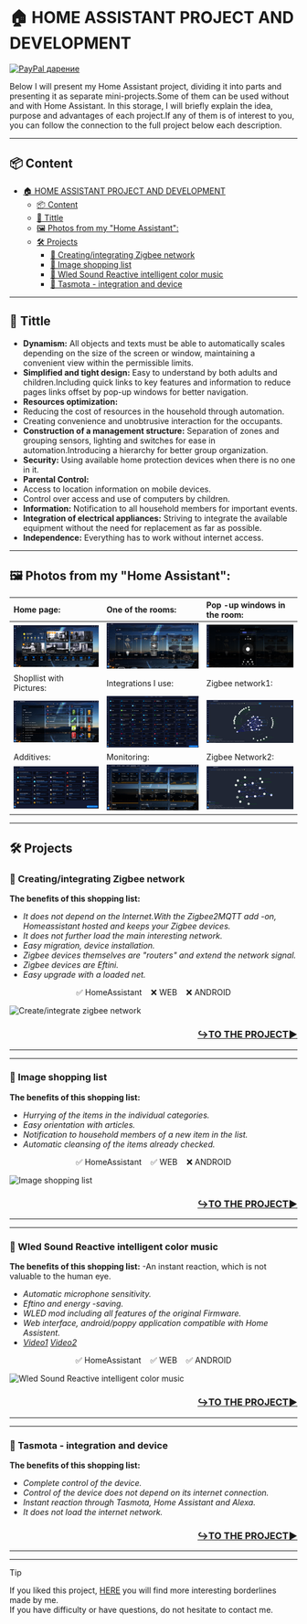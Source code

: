 
# 🏠 HOME ASSISTANT PROJECT AND DEVELOPMENT
[![PayPal дарение](https://img.shields.io/badge/PayPal-Дари-синьо?logo=paypal)](https://www.paypal.com/donate/?hosted_button_id=AAWFZVF2XCP5A)

Below I will present my Home Assistant project, dividing it into parts and presenting it as separate mini-projects.Some of them can be used without and with Home Assistant.
In this storage, I will briefly explain the idea, purpose and advantages of each project.If any of them is of interest to you, you can follow the connection to the full project below each description.

---

## 📦 Content

- [🏠 HOME ASSISTANT PROJECT AND DEVELOPMENT](#-home-assistant-project-and-development)
  - [📦 Content](#-content)
  - [💬 Tittle](#-tittle)
  - [🖼️ Photos from my "Home Assistant":](#️-photos-from-my-home-assistant)
  - [🛠️ Projects](#️-projects)
    - [🧬 Creating/integrating Zigbee network](#-creatingintegrating-zigbee-network)
    - [🧬 Image shopping list](#-image-shopping-list)
    - [🧬 Wled Sound Reactive intelligent color music](#-wled-sound-reactive-intelligent-color-music)
    - [🧬 Tasmota - integration and device](#-tasmota---integration-and-device)
---

## 💬 Tittle

- **Dynamism:** All objects and texts must be able to automatically scales depending on the size of the screen or window, maintaining a convenient view within the permissible limits.
- **Simplified and tight design:** Easy to understand by both adults and children.Including quick links to key features and information to reduce pages links offset by pop-up windows for better navigation.
- **Resources optimization:**
- Reducing the cost of resources in the household through automation.
- Creating convenience and unobtrusive interaction for the occupants.
- **Construction of a management structure:** Separation of zones and grouping sensors, lighting and switches for ease in automation.Introducing a hierarchy for better group organization.
- **Security:** Using available home protection devices when there is no one in it.
- **Parental Control:**
- Access to location information on mobile devices.
- Control over access and use of computers by children.
- **Information:** Notification to all household members for important events.
- **Integration of electrical appliances:** Striving to integrate the available equipment without the need for replacement as far as possible.
- **Independence:** Everything has to work without internet access.

---

## 🖼️ Photos from my "Home Assistant":
| Home page:    | One of the rooms:     | Pop -up windows in the room: |
|:--------------------|:--------------------|:--------------------|
| ![image](/img/nachalna_stranica.png) | ![image](/img/staq_hol.png) | ![image](/img/izkachasti_prozorci.png) |
| Shopllist with Pictures: | Integrations I use: | Zigbee network1: |
| ![image](/img/shoplist123.png) | ![image](/img/integrations.png) | ![image](/img/zigbee1.png) |
| Additives: | Monitoring: | Zigbee Network2: |
| ![image](/img/dobavki.png) | ![image](/img/monitoring.png) | ![image](/img/zigbee2.png) |

---

## 🛠️ Projects

### 🧬 Creating/integrating Zigbee network
**The benefits of this shopping list:**
- *It does not depend on the Internet.With the Zigbee2MQTT add -on, Homeassistant hosted and keeps your Zigbee devices.*
- *It does not further load the main interesting network.*
- *Easy migration, device installation.*
- *Zigbee devices themselves are "routers" and extend the network signal.*
- *Zigbee devices are Eftini.*
- *Easy upgrade with a loaded net.*

<p align="center">✅ HomeAssistant    ❌ WEB    ❌ ANDROID</p>

![Create/integrate zigbee network](/Statik/GIF/Zigbee_Network.gif)

<h3 align="right">

[**↪️TO THE PROJECT▶️**](https://github.com/Bacard1/HASS-ZigbeeNetwork.git)
</h3>


---
---
### 🧬 Image shopping list
**The benefits of this shopping list:**
- *Hurrying of the items in the individual categories.*
- *Easy orientation with articles.*
- *Notification to household members of a new item in the list.*
- *Automatic cleansing of the items already checked.*

<p align="center">✅ HomeAssistant    ✅ WEB    ❌ ANDROID</p>

![Image shopping list](/Statik/GIF/Projekt_shoplist.gif)



<h3 align="right">

[**↪️TO THE PROJECT▶️**](https://github.com/Bacard1/HASS-ZigbeeNetwork.git)
</h3>


---
---

### 🧬 Wled Sound Reactive intelligent color music
**The benefits of this shopping list:**
-An instant reaction, which is not valuable to the human eye.
- *Automatic microphone sensitivity.*
- *Eftino and energy -saving.*
- *WLED mod including all features of the original Firmware.*
- *Web interface, android/poppy application compatible with Home Assistent.*
- *[Video1](https://youtu.be/L4S17ooFPhY)  [Video2](https://youtu.be/V5HgxFt4hFg)*

<p align="center">✅ HomeAssistant    ✅ WEB    ✅ ANDROID</p>

![Wled Sound Reactive intelligent color music](/Statik/GIF/WLED%20SaundReactive.gif)

<h3 align="right">

[**↪️TO THE PROJECT▶️**](https://github.com/Bacard1/WLED-SoundReactive.git)
</h3>

---
---

### 🧬 Tasmota - integration and device
**The benefits of this shopping list:**
- *Complete control of the device.*
- *Control of the device does not depend on its internet connection.*
- *Instant reaction through Tasmota, Home Assistant and Alexa.*
- *It does not load the internet network.*

<h3 align="right">

[**↪️TO THE PROJECT▶️**](https://github.com/Bacard1/TASMOTA-switch.git)

</h3>

---
---
> [!TIP]
> If you liked this project, [HERE](https://github.com/bacard1?tab=repositories) you will find more interesting borderlines made by me. <br>
> If you have difficulty or have questions, do not hesitate to contact me.
